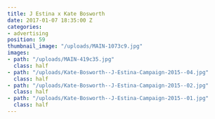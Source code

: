 ```yaml
---
title: J Estina x Kate Bosworth
date: 2017-01-07 18:35:00 Z
categories:
- advertising
position: 59
thumbnail_image: "/uploads/MAIN-1073c9.jpg"
images:
- path: "/uploads/MAIN-419c35.jpg"
  class: half
- path: "/uploads/Kate-Bosworth--J-Estina-Campaign-2015--04.jpg"
  class: half
- path: "/uploads/Kate-Bosworth--J-Estina-Campaign-2015--02.jpg"
  class: half
- path: "/uploads/Kate-Bosworth--J-Estina-Campaign-2015--01.jpg"
  class: half
---
```


